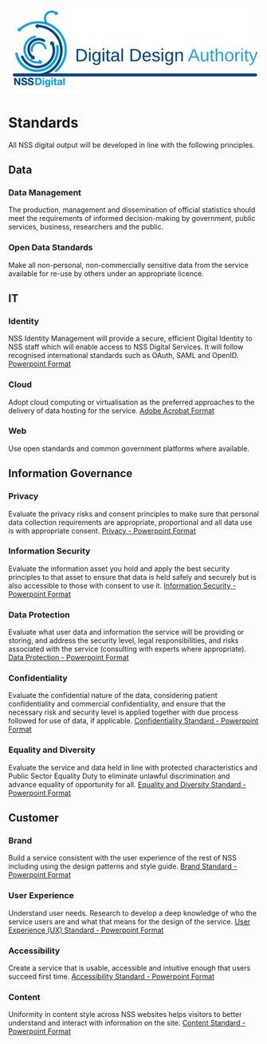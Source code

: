 <img src="/images/DDAIdent.svg">

# Standards
All NSS digital output will be developed in line with the following principles.

## Data
### Data Management
The production, management and dissemination of official statistics should meet
the requirements of informed decision-making by government, public services,
business, researchers and the public.

### Open Data Standards
Make all non-personal, non-commercially sensitive data from the service available for re-use by others under an appropriate licence.

## IT
### Identity
NSS Identity Management will provide a secure, efficient Digital Identity to NSS staff which will enable access to NSS Digital Services. It will follow recognised international standards such as OAuth, SAML and OpenID.
[Powerpoint Format](/Publications/Identity%20Standard%200.1%20Rebrand.pptx)

### Cloud
Adopt cloud computing or virtualisation as the preferred approaches to the delivery of data hosting for the service.
[Adobe Acrobat Format](Publications/CloudStandardsList_V1.0.pdf)

### Web
Use open standards and common government platforms where available.

## Information Governance
### Privacy
Evaluate the privacy risks and consent principles to make sure that personal data collection requirements are appropriate, proportional and all data use is with appropriate consent.
[Privacy - Powerpoint Format](/Publications/2017-11_DDA%20standard%20Privacy%20Rebrand.pptx)

### Information Security
Evaluate the information asset you hold and apply the best security principles to that asset to ensure that data is held safely and securely but is also accessible to those with consent to use it.
[Information Security - Powerpoint Format](/Publications/2017-11_DDA%20standard%20Information%20Security%20rebrand.pptx)

### Data Protection
Evaluate what user data and information the service will be providing or storing, and address the security level, legal responsibilities, and risks associated with the service (consulting with experts where appropriate).
[Data Protection - Powerpoint Format](/Publications/2017-11_DDA%20standard%20Data%20Protection%20rebrand.pptx)

### Confidentiality
Evaluate the confidential nature of the data, considering patient confidentiality and commercial confidentiality, and ensure that the necessary risk and security level is applied together with due process followed for use of data, if applicable.
[Confidentiality Standard - Powerpoint Format](/Publications/2017-11_DDA%20standard%20Confidentiality%20rebrand.pptx)

### Equality and Diversity
Evaluate the service and data held in line with protected characteristics and Public Sector Equality Duty to eliminate unlawful discrimination and advance equality of opportunity for all.
[Equality and Diversity Standard - Powerpoint Format](/Publications/2017-11_DDA%20standard%20ED%20(2)%20Rebrand.pptx)

## Customer
### Brand
Build a service consistent with the user experience of the rest of NSS including using the design patterns and style guide.
[Brand Standard - Powerpoint Format](/Publications/2017-12-07%20DDA%20Brand%20Standards%20v%202-1.pptx)

### User Experience
Understand user needs. Research to develop a deep knowledge of who the service users are and what that means for the design of the service.
[User Experience (UX) Standard - Powerpoint Format](/Publications/2017-09-11%20DDA%20UX%20Standards%20v%201.0%20rebrand.pptx?raw=true)

### Accessibility
Create a service that is usable, accessible and intuitive enough that users succeed first time.
[Accessibility Standard - Powerpoint Format](/Publications/2017-09-11%20DDA%20Accessibility%20Standards%20v%201.1%20rebrand.pptx?raw=true)

### Content
Uniformity in content style across NSS websites helps visitors to better understand and interact with information on the site.
[Content Standard - Powerpoint Format](/Publications/2018-01-11%20DDA%20Content%20Standards%20v2.pptx?raw=true)

